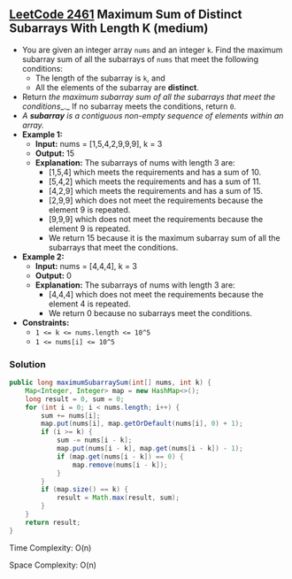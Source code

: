 ## [LeetCode 2461](https://leetcode.com/problems/maximum-sum-of-distinct-subarrays-with-length-k/) Maximum Sum of Distinct Subarrays With Length K (medium)

- You are given an integer array `nums` and an integer `k`. Find the maximum subarray sum of all the subarrays of `nums` that meet the following conditions:
    -   The length of the subarray is `k`, and
    -   All the elements of the subarray are **distinct**.
- Return _the maximum subarray sum of all the subarrays that meet the conditions__._ If no subarray meets the conditions, return `0`.
- _A **subarray** is a contiguous non-empty sequence of elements within an array._
- **Example 1:**
    - **Input:** nums = [1,5,4,2,9,9,9], k = 3
    - **Output:** 15
    - **Explanation:** The subarrays of nums with length 3 are:
        - [1,5,4] which meets the requirements and has a sum of 10.
        - [5,4,2] which meets the requirements and has a sum of 11.
        - [4,2,9] which meets the requirements and has a sum of 15.
        - [2,9,9] which does not meet the requirements because the element 9 is repeated.
        - [9,9,9] which does not meet the requirements because the element 9 is repeated.
        - We return 15 because it is the maximum subarray sum of all the subarrays that meet the conditions.
- **Example 2:**
    - **Input:** nums = [4,4,4], k = 3
    - **Output:** 0
    - **Explanation:** The subarrays of nums with length 3 are:
        - [4,4,4] which does not meet the requirements because the element 4 is repeated.
        - We return 0 because no subarrays meet the conditions.
- **Constraints:**
    -   `1 <= k <= nums.length <= 10^5`
    -   `1 <= nums[i] <= 10^5`

### Solution

```java
public long maximumSubarraySum(int[] nums, int k) {
    Map<Integer, Integer> map = new HashMap<>();
    long result = 0, sum = 0;
    for (int i = 0; i < nums.length; i++) {
        sum += nums[i];
        map.put(nums[i], map.getOrDefault(nums[i], 0) + 1);
        if (i >= k) {
            sum -= nums[i - k];
            map.put(nums[i - k], map.get(nums[i - k]) - 1);
            if (map.get(nums[i - k]) == 0) {
                map.remove(nums[i - k]);
            }
        }
        if (map.size() == k) {
            result = Math.max(result, sum);
        }
    }
    return result;
}
```

Time Complexity: O(n)

Space Complexity: O(n)